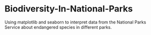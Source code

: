 # Biodiversity-In-National-Parks
Using matplotlib and seaborn to interpret data from the National Parks Service about endangered species in different parks.

